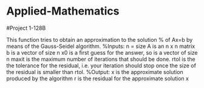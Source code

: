 # Applied-Mathematics

#Project 1-128B

This function tries to obtain an approximation to the solution % of Ax=b by means of the Gauss-Seidel algorithm. %Inputs:
 n = size
 A is an n x n matrix
 b is a vector of size n
 x0 is a first guess for the answer, so is a vector of size n
 maxit is the maximum number of iterations that should be done.
 rtol is the the tolerance for the residual, i.e. your iteration
 should stop once the size of the residual is smaller than rtol. %Output:
 x is the approximate solution produced by the algorithm
 r is the residual for the approximate solution x
